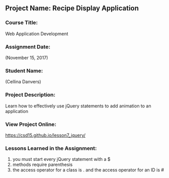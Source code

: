 ## Project Name:  Recipe Display Application

### Course Title:
Web Application Development

### Assignment Date:  
(November 15, 2017)

### Student Name:  
(Cellina Danvers)

### Project Description:
Learn how to effectively use jQuery statements to add animation to an application

### View Project Online:
https://csd15.github.io/lesson7_jquery/

### Lessons Learned in the Assignment:
1. you must start every jQuery statement with a $
2. methods require parenthesis
3. the access operator for a class is . and the access operator for an ID is #

